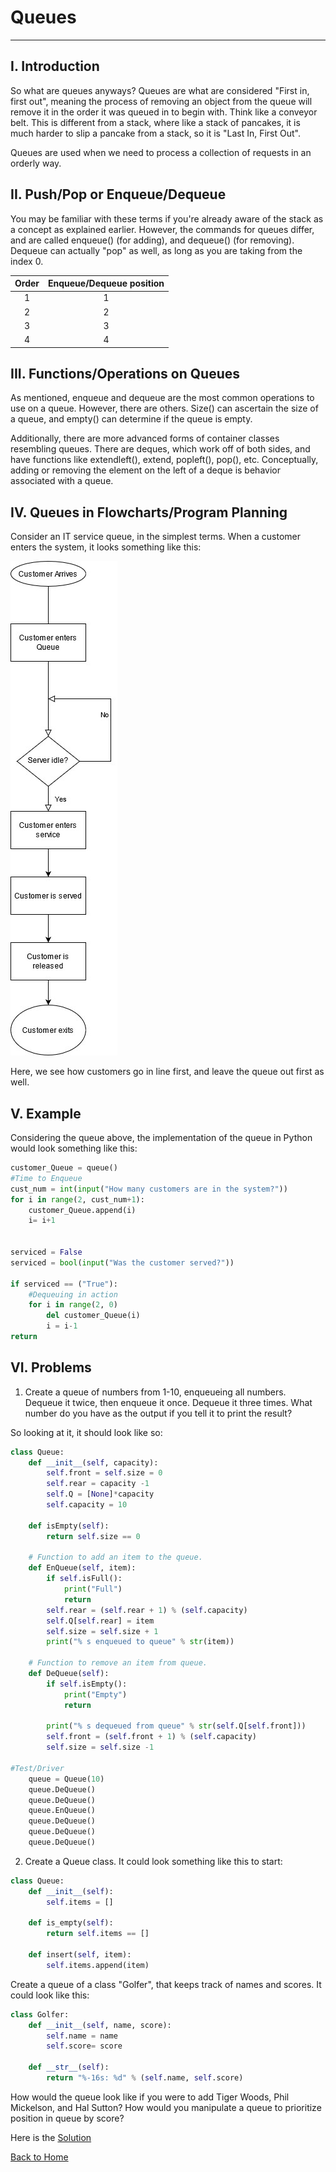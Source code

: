 # Queues
---
## I.  Introduction
So what are queues anyways?  Queues are what are considered "First in, first out", meaning the process of removing an object from the queue will remove it in the order it was queued in to begin with.  Think like a conveyor belt.  This is different from a stack, where like a stack of pancakes, it is much harder to slip a pancake from a stack, so it is "Last In, First Out".

Queues are used when we need to process a collection of requests in an orderly way.

## II. Push/Pop or Enqueue/Dequeue
You may be familiar with these terms if you're already aware of the stack as a concept as explained earlier.  However, the commands for queues differ, and are called enqueue() (for adding), and dequeue() (for removing).  Dequeue can actually "pop" as well, as long as you are taking from the index 0.

|   Order   |      Enqueue/Dequeue position      |
| :-----:   | :------------:                     |
| 1         |1             |1                    |
| 2         |2             |2                    |
| 3         |3             |3                    |
| 4         |4             |4                    |

## III. Functions/Operations on Queues
As mentioned, enqueue and dequeue are the most common operations to use on a queue.  However, there are others.  Size() can ascertain the size of a queue, and empty() can determine if the queue is empty.

Additionally, there are more advanced forms of container classes resembling queues. There are deques, which work off of both sides, and have functions like extendleft(), extend, popleft(), pop(), etc.  Conceptually, adding or removing the element on the left of a deque is behavior associated with a queue.
## IV. Queues in Flowcharts/Program Planning
Consider an IT service queue, in the simplest terms.  When a customer enters the system, it looks something like this:


![Queues Example](Queues_Example.jpg)




Here, we see how customers go in line first, and leave the queue out first as well.

## V. Example
Considering the queue above, the implementation of the queue in Python would look something like this:
```Python
customer_Queue = queue()
#Time to Enqueue
cust_num = int(input("How many customers are in the system?"))
for i in range(2, cust_num+1):
    customer_Queue.append(i)
    i= i+1


serviced = False
serviced = bool(input("Was the customer served?"))

if serviced == ("True"):
    #Dequeuing in action
    for i in range(2, 0)
        del customer_Queue(i)
        i = i-1
return
```

## VI. Problems
1. Create a queue of numbers from 1-10, enqueueing all numbers.  Dequeue it twice, then enqueue it once.  Dequeue it three times.  What number do you have as the output if you tell it to print the result?

So looking at it, it should look like so:
```Python
class Queue:
	def __init__(self, capacity):
		self.front = self.size = 0
		self.rear = capacity -1
		self.Q = [None]*capacity
		self.capacity = 10
	
	def isEmpty(self):
		return self.size == 0

	# Function to add an item to the queue.
	def EnQueue(self, item):
		if self.isFull():
			print("Full")
			return
		self.rear = (self.rear + 1) % (self.capacity)
		self.Q[self.rear] = item
		self.size = self.size + 1
		print("% s enqueued to queue" % str(item))

	# Function to remove an item from queue.
	def DeQueue(self):
		if self.isEmpty():
			print("Empty")
			return
		
		print("% s dequeued from queue" % str(self.Q[self.front]))
		self.front = (self.front + 1) % (self.capacity)
		self.size = self.size -1

#Test/Driver
	queue = Queue(10)
	queue.DeQueue()
    queue.DeQueue()
	queue.EnQueue()
	queue.DeQueue()
    queue.DeQueue()
    queue.DeQueue()

```

2. Create a Queue class.  It could look something like this to start:
```Python
class Queue:
    def __init__(self):
        self.items = []

    def is_empty(self):
        return self.items == []

    def insert(self, item):
        self.items.append(item)
```

Create a queue of a class "Golfer", that keeps track of names and scores.  It could look like this:
```Python
class Golfer:
    def __init__(self, name, score):
        self.name = name
        self.score= score

    def __str__(self):
        return "%-16s: %d" % (self.name, self.score)
```
How would the queue look like if you were to add Tiger Woods, Phil Mickelson, and Hal Sutton?  How would you manipulate a queue to prioritize position in queue by score?

Here is the [Solution](Sol1.py)

[Back to Home](Python_Structures_Tutorial.md)